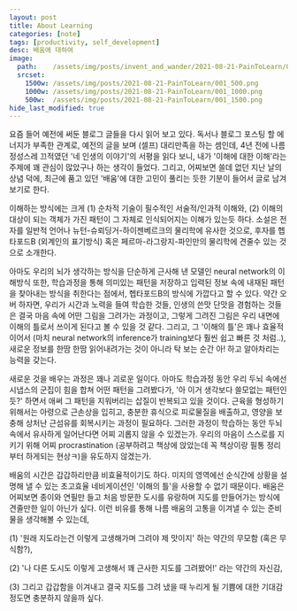 ```yaml
---
layout: post
title: About Learning
categories: [note]
tags: [productivity, self_development]
desc: 배움에 대하여
image:
  path:    /assets/img/posts/invent_and_wander/2021-08-21-PainToLearn/001_1500.png
  srcset:
    1500w: /assets/img/posts/2021-08-21-PainToLearn/001_500.png
    1000w: /assets/img/posts/2021-08-21-PainToLearn/001_1000.png
    500w:  /assets/img/posts/2021-08-21-PainToLearn/001_1500.png
hide_last_modified: true
---
```


요즘 들어 예전에 써둔 블로그 글들을 다시 읽어 보고 있다. 독서나 블로그 포스팅 할 에너지가 부족한 관계로, 예전의 글을 보며 (셀프) 대리만족을 하는 셈인데, 4년 전에 나름 정성스레 끄적였던 '네 인생의 이야기'의 서평을 읽다 보니, 내가 '이해에 대한 이해'라는 주제에 꽤 관심이 많았구나 하는 생각이 들었다. 그리고, 어찌보면 쓸데 없던 지난 날의 상념 덕에, 최근에 품고 있던 '배움'에 대한 고민이 풀리는 듯한 기분이 들어서 글로 남겨보기로 한다. 


이해하는 방식에는 크게 (1) 순차적 기술이 필수적인 서술적/인과적 이해와, (2) 이해의 대상이 되는 객체가 가진 패턴이 그 자체로 인식되어지는 이해가 있는듯 하다. 소설은 전자를 일반적 언어나 뉴턴-슈뢰딩거-하이젠베르크의 물리학에 유사한 것으로, 후자를 헵타포드B (외계인의 표기방식) 혹은 페르마-라그랑지-파인만의 물리학에 견줄수 있는 것으로 소개한다. 


아마도 우리의 뇌가 생각하는 방식을 단순하게 근사해 낸 모델인 neural network의 이해방식 또한, 학습과정을 통해 의미있는 패턴을 저장하고 입력된 정보 속에 내재된 패턴을 찾아내는 방식을 취한다는 점에서, 헵타포드B의 방식에 가깝다고 할 수 있다. 약간 오버 하자면, 우리가 시간과 노력을 들여 학습한 것들, 인생의 쓴맛 단맛을 경험하는 것들은 결국 마음 속에 어떤 그림을 그려가는 과정이고, 그렇게 그려진 그림은 우리 내면에 이해의 틀로서 쓰이게 된다고 볼 수 있을 것 같다. 그리고, 그 '이해의 틀'은 꽤나 효율적이어서 (마치 neural network의  inference가 training보다 훨씬 쉽고 빠른 것 처럼..), 새로운 정보를 한땀 한땀 읽어내려가는 것이 아니라 탁 보는 순간 아! 하고 알아차리는 능력을 갖는다. 


새로운 것을 배우는 과정은 꽤나 괴로운 일이다. 아마도 학습과정 동안 우리 두뇌 속에선 시냅스의 군집이 힘을 합쳐 어떤 패턴을 그려봤다가, '아 이거 생각보다 쓸모없는 패턴인듯?' 하면서 애써 그 패턴을 지워버리는 삽질이 반복되고 있을 것이다. 근육을 형성하기 위해서는 아령으로 근손상을 입히고, 충분한 휴식으로 피로물질을 배출하고, 영양을 보충해 상처난 근섬유를 회복시키는 과정이 필요하다. 그러한 과정이 학습하는 동안 두뇌 속에서 유사하게 일어난다면 어찌 괴롭지 않을 수 있겠는가. 우리의 마음이 스스로를 지키기 위해 어찌 procrastination (공부하려고 책상에 앉았는데 꼭 책상이랑 필통 정리부터 하게되는 현상ㅋ)을 유도하지 않겠는가.


배움의 시간은 갑갑하리만큼 비효율적이기도 하다. 미지의 영역에선 순식간에 상황을 설명해 낼 수 있는 초고효율 네비게이션인 '이해의 틀'을 사용할 수 없기 때문이다. 배움은 어찌보면 종이와 연필만 들고 처음 방문한 도시를 유랑하며 지도를 만들어가는 방식에 견줄만한 일이 아닌가 싶다. 이런 비유를 통해 나름 배움의 고통을 이겨낼 수 있는 준비물을 생각해볼 수 있는데,


(1) '원래 지도라는건 이렇게 고생해가며 그려야 제 맛이지' 하는 약간의 무모함 (혹은 무식함?), 

(2) '나 다른 도시도 이렇게 고생해서 꽤 근사한 지도를 그려봤어!' 라는 약간의 자신감, 

(3) 그리고 갑갑함을 이겨내고 결국 지도를 그려 냈을 때 누리게 될 기쁨에 대한 기대감 정도면 충분하지 않을까 싶다.

